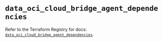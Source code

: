 # `data_oci_cloud_bridge_agent_dependencies`

Refer to the Terraform Registry for docs: [`data_oci_cloud_bridge_agent_dependencies`](https://registry.terraform.io/providers/oracle/oci/7.19.0/docs/data-sources/cloud_bridge_agent_dependencies).
